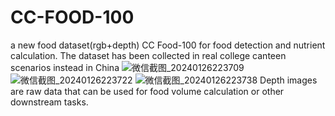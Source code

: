 # CC-FOOD-100
a new food dataset(rgb+depth) CC Food-100 for food detection and nutrient calculation. The dataset has been collected in real college canteen scenarios instead in China
![微信截图_20240126223709](https://github.com/zichengzichengzi/CC-FOOD-100/assets/43312794/281d479d-2be6-4ff9-a017-2d02b2e9b25e)
![微信截图_20240126223722](https://github.com/zichengzichengzi/CC-FOOD-100/assets/43312794/d52b8b55-fc70-4512-8050-7802e1241b9d)
![微信截图_20240126223738](https://github.com/zichengzichengzi/CC-FOOD-100/assets/43312794/869cb554-8009-459b-813f-a79583826fb2)
Depth images are raw data that can be used for food volume calculation or other downstream tasks.

